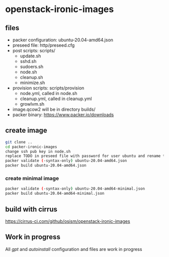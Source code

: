 # openstack-ironic-images

## files

* packer configuration: ubuntu-20.04-amd64.json
* preseed file: http/preseed.cfg
* post scripts: scripts/
  * update.sh
  * sshd.sh
  * sudoers.sh
  * node.sh
  * cleanup.sh
  * minimize.sh
* provision scripts: scripts/provision
  * node.yml, called in node.sh
  * cleanup.yml, called in cleanup.yml
  * growlvm.sh
* image.qcow2 will be in directory builds/
* packer binary: <https://www.packer.io/downloads>

## create image

```bash
git clone ..
cd packer-ironic-images
change ssh pub key in node.sh
replace TODO in preseed file with password for user ubuntu and rename to e.g. preseed.cfg-example -> preseed.cfg
packer validate (-syntax-only) ubuntu-20.04-amd64.json
packer build ubuntu-20.04-amd64.json
```

### create minimal image

```bash
packer validate (-syntax-only) ubuntu-20.04-amd64-minimal.json
packer build ubuntu-20.04-amd64-minimal.json
```

## build with cirrus

<https://cirrus-ci.com/github/osism/openstack-ironic-images>

## Work in progress

All *gpt* and *autoinstall* configuration and files are work in progress
